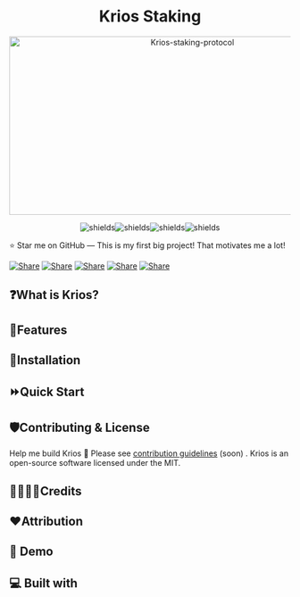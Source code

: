 <h1 align="center" id="title">Krios Staking</h1>

<p align="center"><img src="https://socialify.git.ci/avcisec/Krios-staking-protocol/image?description=1&forks=1&issues=1&language=1&logo=https%3A%2F%2Fraw.githubusercontent.com%2Favcisec%2FKrios-staking-protocol%2Frefs%2Fheads%2Fmain%2FpfY6Ns01.svg&name=1&owner=1&pulls=1&stargazers=1&theme=Light" alt="Krios-staking-protocol" width="640" height="320" /></p>


<p align="center"><img src="https://img.shields.io/badge/language-solidity-blue" alt="shields"><img src="https://img.shields.io/badge/getting_started-guide-green" alt="shields"><img src="https://img.shields.io/badge/free_for_non_commercial_use-brightgreen" alt="shields"><img src="https://img.shields.io/badge/Openzeppelin-blue" alt="shields"></p>

⭐ Star me on GitHub — This is my first big project! That motivates me a lot!

[![Share](https://img.shields.io/badge/share-000000?logo=x&logoColor=white)](https://x.com/intent/tweet?text=Check%20out%20this%20project%20on%20GitHub:%20https://github.com/avcisec/Krios-staking-protocol%20%23Krios%20%23Staking%20%23Protocol)
[![Share](https://img.shields.io/badge/share-1877F2?logo=facebook&logoColor=white)](https://www.facebook.com/sharer/sharer.php?u=https://github.com/avcisec/Krios-staking-protocol)
[![Share](https://img.shields.io/badge/share-0A66C2?logo=linkedin&logoColor=white)](https://www.linkedin.com/sharing/share-offsite/?url=https://github.com/avcisec/Krios-staking-protocol)
[![Share](https://img.shields.io/badge/share-FF4500?logo=reddit&logoColor=white)](https://www.reddit.com/submit?title=Check%20out%20this%20project%20on%20GitHub:%20https://github.com/avcisec/Krios-staking-protocol)
[![Share](https://img.shields.io/badge/share-0088CC?logo=telegram&logoColor=white)](https://t.me/share/url?url=https://github.com/Abblix/Oidc.Server&text=Check%20out%20this%20project%20on%20GitHub)



## ❓What is Krios?

## 🚩Features

## 📖Installation

## ⏩Quick Start


## 🛡️Contributing & License

Help me build Krios 🦜 Please see  [contribution guidelines](./CONTRIBUTING.md) (soon) .
Krios is an open-source software licensed under the MIT.

## 👨‍👩‍👦‍👦Credits


## ❤️Attribution


## 🚀 Demo


  
## 💻 Built with